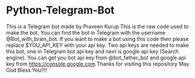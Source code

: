 # Python-Telegram-Bot
This is a Telegram bot made by Praveen Kurup
This is the raw code used to make the bot. You can find the bot in Telegram with the username @Bot_with_brain_bot. If you want to make a bot using this code then please replace $YOU_API_KEY with your api key. Two api keys are needed to make this bot, one in Telegram bot api key and next is google api key (Search engine). You can get you bot api key from @bot_father_bot and google api key from https://console.google.com
Thanks for visiting this repository 
May God Bless You!!!!
